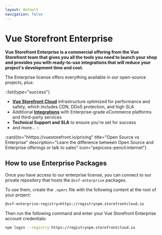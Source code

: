 ```yaml
---
layout: default
navigation: false
---
```


# Vue Storefront Enterprise

**Vue Storefront Enterprise is a commercial offering from the Vue Storefront team that gives you all the tools you need to launch your shop and provides you with ready-to-use integrations that will reduce your project's development time and cost.**

The Enterprise license offers everything available in our open-source projects, plus:

::list{type="success"}
- [**Vue Storefront Cloud**](/cloud) infrastructure optimized for performance and safety, which includes CDN, DDoS protection, and high SLA
- Additional [**Integrations**](/integrations) with Enterprise-grade eCommerce platforms and third-party services
- **Technical Support and SLA** to ensure you're set for success
- and more...
::

:card{to="hhttps://vuestorefront.io/pricing" title="Open Source vs Enterprise" description="Learn the difference between Open Source and Enterprise offerings or talk to sales" icon="pepicons-pencil:internet"}
## How to use Enterprise Packages

Once you have access to our enterprise license, you can connect to our private repository that hosts the `@vsf-enterprise` packages.

To use them, create the `.npmrc` file with the following content at the root of your project:

```bash
@vsf-enterprise:registry=https://registrynpm.storefrontcloud.io
```

Then run the following command and enter your Vue Storefront Enterprise account credentials:

```bash
npm login --registry https://registrynpm.storefrontcloud.io
```

